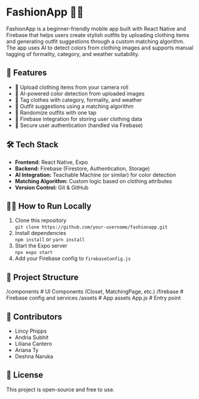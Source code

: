 # FashionApp 👗✨

FashionApp is a beginner-friendly mobile app built with React Native and Firebase that helps users create stylish outfits by uploading clothing items and generating outfit suggestions through a custom matching algorithm. The app uses AI to detect colors from clothing images and supports manual tagging of formality, category, and weather suitability.

## 🚀 Features
- 📸 Upload clothing items from your camera roll
- 🧠 AI-powered color detection from uploaded images
- 🎨 Tag clothes with category, formality, and weather
- 🔄 Outfit suggestions using a matching algorithm
- 🎲 Randomize outfits with one tap
- 📁 Firebase integration for storing user clothing data
- 🔐 Secure user authentication (handled via Firebase)

## 🛠️ Tech Stack
- **Frontend:** React Native, Expo
- **Backend:** Firebase (Firestore, Authentication, Storage)
- **AI Integration:** Teachable Machine (or similar) for color detection
- **Matching Algorithm:** Custom logic based on clothing attributes
- **Version Control:** Git & GitHub

## 🧑‍💻 How to Run Locally
1. Clone this repository  
   `git clone https://github.com/your-username/fashionapp.git`
2. Install dependencies  
   `npm install` or `yarn install`
3. Start the Expo server  
   `npx expo start`
4. Add your Firebase config to `firebaseConfig.js`

## 📂 Project Structure
/components # UI Components (Closet, MatchingPage, etc.) /firebase # Firebase config and services /assets # App assets App.js # Entry point

## 📌 Contributors
- Lincy Phipps
- Andria Subhit
- Liliana Cantero
- Ariana Ty
- Deshna Naruka

## 📄 License
This project is open-source and free to use.
